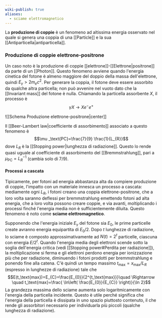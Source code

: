 ```yaml
---
wiki-publish: true
aliases:
  - sciame elettromagnetico
---
```

La **produzione di coppie** è un fenomeno ad altissima energia osservato nel quale si genera una coppia di una [[Particle]] e la sua [[Antiparticella|antiparticella]].
### Produzione di coppie elettrone-positrone
Un caso noto è la produzione di coppie [[elettrone]]-[[Elettrone|positrone]] da parte di un [[Photon]]. Questo fenomeno avviene quando l'energia cinetica del fotone è almeno maggiore del doppio della massa dell'elettrone, quindi $E_{\gamma}>2m_{e}c^{2}$. Per generare la coppia, il fotone deve essere assorbito da qualche altra particella; non può avvenire nel vuoto dato che la [[Invariant mass]] del fotone è nulla. Chiamando la particella assorbente $X$, il processo è
$$\gamma X\to Xe^{-}e^{+}$$

![[Schema Produzione elettrone-positrone|center]]

Il [[Beer-Lambert law|coefficiente di assorbimento]] associato a questo fenomeno è
$$\mu _\text{PC}=\frac{7}{9} \frac{1}{L_{R}}$$
dove $L_{R}$ è la [[Stopping power|lunghezza di radiazione]]. Questo lo rende quasi uguale al coefficiente di assorbimento del [[Bremmstrahlung]], pari a $\mu _\text{PC}=L_{R}^{-1}$ (cambia solo di $7/9$).
#### Processi a cascata
Tipicamente, per fotoni ad energia abbastanza alta da compiere produzione di coppie, l'impatto con un materiale innesca un processo a cascata: mediamente ogni $L_{R}$, i fotoni creano una coppia elettrone-positrone, che a loro volta saranno deflessi per bremmstrahlung emettendo fotoni ad alta energia, che a loro volta possono creare coppie, e via avanti, moltiplicando i processi finché l'energia media non è sufficientemente diluita. Questo fenomeno è noto come **sciame elettromagnetico**.

Supponendo che l'energia iniziale $E_{\gamma}$ del fotone sia $E_{0}$, le prime particelle create avranno energia equipartita di $E_{0}/2$. Dopo $t$ lunghezze di radiazione, lo sciame è composto approssimativamente ad $N(t)=2^{t}$ particelle, ciascuna con energia $E/2^{t}$. Quando l'energia media degli elettroni scende sotto la soglia dell'energia critica (vedi [[Stopping power#Perdita per radiazione]]), la moltiplicazione si ferma e gli elettroni perdono energia per ionizzazione più che per radiazione, diminuendo i fotoni prodotti per bremmstrahlung e ponendo fine alla catena. C'è quindi un tempo massimo $t_\text{max}=x_\text{max}/L_{R}$ (espresso in lunghezze di radiazione) tale che
$$E(t_\text{max})=E_{C}=\frac{E_{0}}{2^{t_\text{max}}}\quad \Rightarrow \quad t_\text{max}=\frac{ \ln\left( \frac{E_{0}}{E_{C}} \right)}{\ln 2}$$
La grandezza massima dello sciame aumenta solo logaritmicamente con l'energia della particella incidente. Questo è utile perché significa che l'energia della particella è dissipata in uno spazio piuttosto contenuto, il che rende gli assorbitori necessario per individuarla più piccoli (qualche lunghezza di radiazione).
